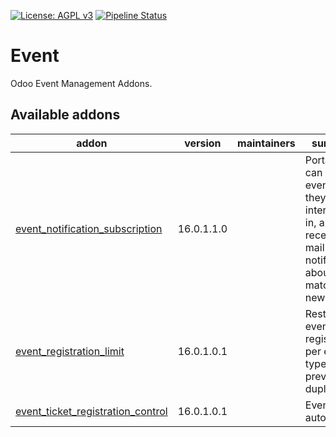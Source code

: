 [![License: AGPL v3](https://img.shields.io/badge/License-AGPL%20v3-blue.svg)](https://www.gnu.org/licenses/agpl-3.0)
[![Pipeline Status](https://gitlab.com/tawasta/odoo/event/badges/14.0-dev/pipeline.svg)](https://gitlab.com/tawasta/odoo/event/-/pipelines/)

Event
=====
Odoo Event Management Addons.

[//]: # (addons)

Available addons
----------------
addon | version | maintainers | summary
--- | --- | --- | ---
[event_notification_subscription](event_notification_subscription/) | 16.0.1.1.0 |  | Portal users can select event tags they're interested in, and receive e-mail notifications about matching new events
[event_registration_limit](event_registration_limit/) | 16.0.1.0.1 |  | Restricts event registrations per exam type and prevents duplicates.
[event_ticket_registration_control](event_ticket_registration_control/) | 16.0.1.0.1 |  | Event ticket automation

[//]: # (end addons)
